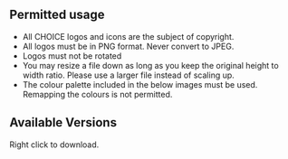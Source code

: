 ## Permitted usage

* All CHOICE logos and icons are the subject of copyright.
* All logos must be in PNG format. Never convert to JPEG.
* Logos must not be rotated
* You may resize a file down as long as you keep the original height to width ratio. Please use a larger file instead of scaling up.
* The colour palette included in the below images must be used. Remapping the colours is not permitted.

## Available Versions

Right click to download.
